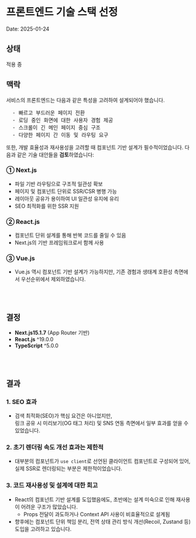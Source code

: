 # 프론트엔드 기술 스택 선정

Date: 2025-01-24

## 상태

적용 중

## 맥락

서비스의 프론트엔드는 다음과 같은 특성을 고려하여 설계되어야 했습니다.

<pre>
  - 빠르고 부드러운 페이지 전환
  - 로딩 중인 화면에 대한 사용자 경험 제공
  - 스크롤이 긴 메인 페이지 중심 구조
  - 다양한 페이지 간 이동 및 라우팅 요구
</pre>

또한, 개발 효율성과 재사용성을 고려할 때 컴포넌트 기반 설계가 필수적이었습니다.
다음과 같은 기술 대안들을 **검토**하였습니다:

### ① Next.js

- 파일 기반 라우팅으로 구조적 일관성 확보
- 페이지 및 컴포넌트 단위로 SSR/CSR 병행 가능
- 레이아웃 공유가 용이하여 UI 일관성 유지에 유리
- SEO 최적화를 위한 SSR 지원

### ② React.js

- 컴포넌트 단위 설계를 통해 반복 코드를 줄일 수 있음
- Next.js의 기반 프레임워크로서 함께 사용

### ③ Vue.js

- Vue.js 역시 컴포넌트 기반 설계가 가능하지만, 기존 경험과 생태계 호환성 측면에서 우선순위에서 제외하였습니다.

<br/>
<br/>

## 결정

- **Next.js15.1.7** (App Router 기반)
- **React.js** ^19.0.0
- **TypeScript** ^5.0.0

<br/>
<br/>

## 결과

### 1. SEO 효과

- 검색 최적화(SEO)가 핵심 요건은 아니었지만,  
  링크 공유 시 미리보기(OG 태그 처리) 및 SNS 연동 측면에서 일부 효과를 얻을 수 있었습니다.

### 2. 초기 렌더링 속도 개선 효과는 제한적

- 대부분의 컴포넌트가 `use client`로 선언된 클라이언트 컴포넌트로 구성되어 있어,  
  실제 SSR로 렌더링되는 부분은 제한적이었습니다.

### 3. 코드 재사용성 및 설계에 대한 회고

- React의 컴포넌트 기반 설계를 도입했음에도, 초반에는 설계 미숙으로 인해 재사용이 어려운 구조가 많았습니다.
  - Props 전달이 과도하거나 Context API 사용이 비효율적으로 설계됨
- 향후에는 컴포넌트 단위 책임 분리, 전역 상태 관리 방식 개선(Recoil, Zustand 등) 도입을 고려하고 있습니다.
